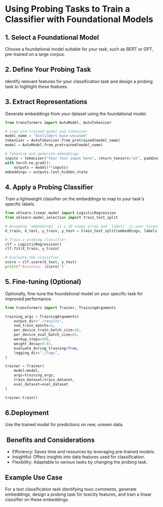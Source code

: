 # Using Probing Tasks to Train a Classifier with Foundational Models

## 1. Select a Foundational Model

Choose a foundational model suitable for your task, such as BERT or GPT,
 pre-trained on a large corpus.

## 2. Define Your Probing Task

Identify relevant features for your classification task and design a
 probing task to highlight these features.

## 3. Extract Representations

Generate embeddings from your dataset using the foundational model.

```python
from transformers import AutoModel, AutoTokenizer

# Load pre-trained model and tokenizer
model_name = "distilbert-base-uncased"
tokenizer = AutoTokenizer.from_pretrained(model_name)
model = AutoModel.from_pretrained(model_name)

# Tokenize and generate embeddings
inputs = tokenizer("Your text input here", return_tensors="pt", padding=True, truncation=True)
with torch.no_grad():
    outputs = model(**inputs)
embeddings = outputs.last_hidden_state
```

## 4. Apply a Probing Classifier

Train a lightweight classifier on the embeddings to map to your task's specific labels.

```python
from sklearn.linear_model import LogisticRegression
from sklearn.model_selection import train_test_split

# Assuming `embeddings` is a 2D numpy array and `labels` is your target labels
X_train, X_test, y_train, y_test = train_test_split(embeddings, labels, test_size=0.2)

# Train a probing classifier
clf = LogisticRegression()
clf.fit(X_train, y_train)

# Evaluate the classifier
score = clf.score(X_test, y_test)
print(f"Accuracy: {score}")
```

## 5. Fine-tuning (Optional)

Optionally, fine-tune the foundational model on your specific task for improved performance.

```python
from transformers import Trainer, TrainingArguments

training_args = TrainingArguments(
    output_dir="./results",
    num_train_epochs=3,
    per_device_train_batch_size=16,
    per_device_eval_batch_size=64,
    warmup_steps=500,
    weight_decay=0.01,
    evaluate_during_training=True,
    logging_dir="./logs",
)

trainer = Trainer(
    model=model,
    args=training_args,
    train_dataset=train_dataset,
    eval_dataset=eval_dataset
)

trainer.train()
```

## 6.Deployment

Use the trained model for predictions on new, unseen data.

##  Benefits and Considerations

* Efficiency: Saves time and resources by leveraging pre-trained models.
* Insightful: Offers insights into data features used for classification.
* Flexibility: Adaptable to various tasks by changing the probing task.

## Example Use Case

For a text classification task identifying toxic comments, generate
embeddings, design a probing task for toxicity features, and train a
linear classifier on these embeddings.
